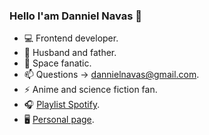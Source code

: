 ### Hello I'am Danniel Navas 👋

- 💻 Frontend developer.  
- 💖 Husband and father.  
- 🔭 Space fanatic.  
- 📫 Questions -> <dannielnavas@gmail.com>.  
- ⚡ Anime and science fiction fan.  
- 🎧 [Playlist Spotify](https://open.spotify.com/user/darker13-co).  
- 🖥 [Personal page](https://dannielnavasportafolio.herokuapp.com/).  
<!--
**DannielNavas/DannielNavas** is a ✨ _special_ ✨ repository because its `README.md` (this file) appears on your GitHub profile.

Here are some ideas to get you started:

- 🔭 I’m currently working on ...
- 🌱 I’m currently learning ...
- 👯 I’m looking to collaborate on ...
- 🤔 I’m looking for help with ...
- 💬 Ask me about ...
- 📫 How to reach me: ...
- 😄 Pronouns: ...
- ⚡ Fun fact: ...
-->
